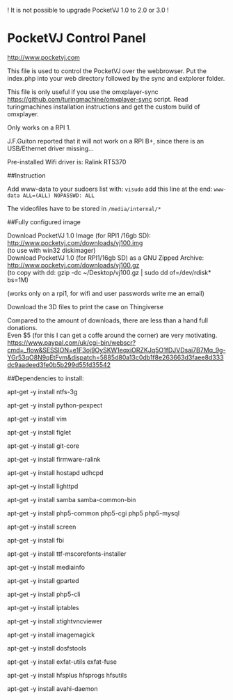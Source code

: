 ! It is not possible to upgrade PocketVJ 1.0 to 2.0 or 3.0 !

# PocketVJ Control Panel

http://www.pocketvj.com

This file is used to control the PocketVJ over the webbrowser.
Put the index.php into your web directory followed by the sync and extplorer folder.

This file is only useful if you use the omxplayer-sync https://github.com/turingmachine/omxplayer-sync script.
Read turingmachines installation instructions and get the custom build of omxplayer.

Only works on a RPI 1.

J.F.Guiton reported that it will not work on a RPI B+, since there is an USB/Ethernet driver missing...

Pre-installed Wifi driver is: Ralink RT5370

##Instruction

Add www-data to your sudoers list with: `visudo` add this line at the end: `www-data ALL=(ALL) NOPASSWD: ALL`

The videofiles have to be stored in `/media/internal/*`

##Fully configured image

Download PocketVJ 1.0 Image (for RPI1 /16gb SD): http://www.pocketvj.com/downloads/vj100.img <br />(to use with win32 diskimager)<br />Download PocketVJ 1.0  (for RPI1/16gb SD) as a GNU Zipped Archive: http://www.pocketvj.com/downloads/vj100.gz <br />(to copy with dd: gzip -dc ~/Desktop/vj100.gz | sudo dd of=/dev/rdisk* bs=1M)<br />

(works only on a rpi1, for wifi and user passwords write me an email)<br />

Download the 3D files to print the case on Thingiverse<br />

Compared to the amount of downloads, there are less than a hand full donations.<br />
Even $5 (for this I can get a coffe around the corner) are very motivating.
https://www.paypal.com/uk/cgi-bin/webscr?cmd=_flow&SESSION=e1F3oj9OySKW1eqxiORZKJq5O1fDJVDsai7B7Mq_9g-YGr53qO8N9qEtFvm&dispatch=5885d80a13c0db1f8e263663d3faee8d333dc9aadeed3fe0b5b299d55fd35542

##Dependencies to install:

apt-get -y install ntfs-3g

apt-get -y install python-pexpect

apt-get -y install vim

apt-get -y install figlet

apt-get -y install git-core

apt-get -y install firmware-ralink

apt-get -y install hostapd udhcpd

apt-get -y install lighttpd

apt-get -y install samba samba-common-bin

apt-get -y install php5-common php5-cgi php5 php5-mysql

apt-get -y install screen

apt-get -y install fbi

apt-get -y install ttf-mscorefonts-installer

apt-get -y install mediainfo

apt-get -y install gparted

apt-get -y install php5-cli

apt-get -y install iptables

apt-get -y install xtightvncviewer

apt-get -y install imagemagick

apt-get -y install dosfstools

apt-get -y install exfat-utils exfat-fuse

apt-get -y install hfsplus hfsprogs hfsutils

apt-get -y install avahi-daemon
